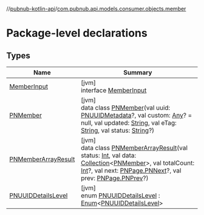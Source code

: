 //[pubnub-kotlin-api](../../index.md)/[com.pubnub.api.models.consumer.objects.member](index.md)

# Package-level declarations

## Types

| Name | Summary |
|---|---|
| [MemberInput](-member-input/index.md) | [jvm]<br>interface [MemberInput](-member-input/index.md) |
| [PNMember](-p-n-member/index.md) | [jvm]<br>data class [PNMember](-p-n-member/index.md)(val uuid: [PNUUIDMetadata](../../../../pubnub-core/pubnub-core-api/pubnub-core-api/com.pubnub.api.models.consumer.objects.uuid/-p-n-u-u-i-d-metadata/index.md)?, val custom: [Any](https://kotlinlang.org/api/latest/jvm/stdlib/kotlin/-any/index.html)? = null, val updated: [String](https://kotlinlang.org/api/latest/jvm/stdlib/kotlin/-string/index.html), val eTag: [String](https://kotlinlang.org/api/latest/jvm/stdlib/kotlin/-string/index.html), val status: [String](https://kotlinlang.org/api/latest/jvm/stdlib/kotlin/-string/index.html)?) |
| [PNMemberArrayResult](-p-n-member-array-result/index.md) | [jvm]<br>data class [PNMemberArrayResult](-p-n-member-array-result/index.md)(val status: [Int](https://kotlinlang.org/api/latest/jvm/stdlib/kotlin/-int/index.html), val data: [Collection](https://kotlinlang.org/api/latest/jvm/stdlib/kotlin.collections/-collection/index.html)&lt;[PNMember](-p-n-member/index.md)&gt;, val totalCount: [Int](https://kotlinlang.org/api/latest/jvm/stdlib/kotlin/-int/index.html)?, val next: [PNPage.PNNext](../../../../pubnub-core/pubnub-core-api/pubnub-core-api/com.pubnub.api.models.consumer.objects/-p-n-page/-p-n-next/index.md)?, val prev: [PNPage.PNPrev](../../../../pubnub-core/pubnub-core-api/pubnub-core-api/com.pubnub.api.models.consumer.objects/-p-n-page/-p-n-prev/index.md)?) |
| [PNUUIDDetailsLevel](-p-n-u-u-i-d-details-level/index.md) | [jvm]<br>enum [PNUUIDDetailsLevel](-p-n-u-u-i-d-details-level/index.md) : [Enum](https://kotlinlang.org/api/latest/jvm/stdlib/kotlin/-enum/index.html)&lt;[PNUUIDDetailsLevel](-p-n-u-u-i-d-details-level/index.md)&gt; |

